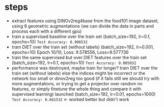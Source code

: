 # steps
- extract features using DINOv2reg4base from the food101 image dataset, using 8 geometric augmentations (we can divide the data in parts and process each with a different gpu)
- train a supervised baseline over the train set
    (batch_size=192, lr=0.1, epochs=10) `Test Accuracy: 0.906532` 
- train DIET over the train set (without labels)
    (batch_size=192, lr=0.001, epochs=10) Epoch 10/10, Loss: 9.578556, Loss=9.577736
- train the same supervised but over DIET features over the train set
    (batch_size=192, lr=0.1, epochs=10) `Test Accuracy: 0.005032`  
- performance was destroyed, maybe train for longer? train DIET over the train set (without labels) else the indices might be incorrect or the network too small or dinov2reg too good (if it fails still we should try with more augmentations, or trying to get a projector over random nn features, or simply finetune the whole thing and compare it with supervised learning)
    launched (batch_size=192, lr=0.01, epochs=1000) 
    `Test Accuracy: 0.661532` <- worked better but didn't work 



   